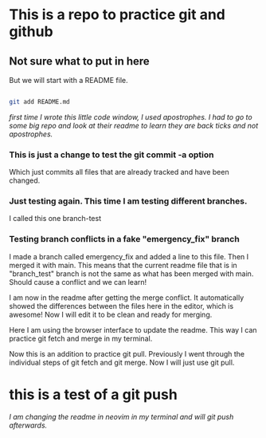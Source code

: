 # This is a repo to practice git and github

## Not sure what to put in here

But we will start with a README file.

```bash

git add README.md

```
*first time I wrote this little code window, I used apostrophes. I had to go to some big repo and look at their readme to learn they
are back ticks and not apostrophes.*

### This is just a change to test the git commit -a option
Which just commits all files that are already tracked and have been changed.

### Just testing again. This time I am testing different branches.
I called this one branch-test

### Testing branch conflicts in a fake "emergency_fix" branch


I made a branch called emergency_fix and added a line to this file. Then I merged it with main.
This means that the current readme file that is in "branch_test" branch is not the same as what has been merged with main.
Should cause a conflict and we can learn!

I am now in the readme after getting the merge conflict. It automatically showed the differences between the files
here in the editor, which is awesome! Now I will edit it to be clean and ready for merging.

Here I am using the browser interface to update the readme. This way I can practice git fetch and merge in my terminal.

Now this is an addition to practice git pull. Previously I went through the individual steps of git fetch and git merge. Now I will just use git pull.

# this is a test of a git push
*I am changing the readme in neovim in my terminal and will git push afterwards.*
